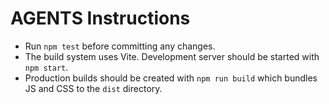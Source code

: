 # AGENTS Instructions

- Run `npm test` before committing any changes.
- The build system uses Vite. Development server should be started with `npm start`.
- Production builds should be created with `npm run build` which bundles JS and CSS to the `dist` directory.


